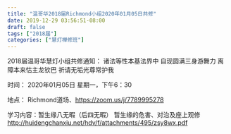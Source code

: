 ```yaml
---
title: "温哥华2018届Richmond小组2020年01月05日共修"
date: 2019-12-29 03:56:51-08:00
draft: false
tags: ["2018届"]
categories: ["慧灯禅修班"]
---
```

2018届温哥华慧灯小组共修通知：
诸法等性本基法界中
自现圆满三身游舞力
离障本来怙主龙钦巴
祈请无垢光尊常护我

时间：
2020年01月05日 星期一，下午6：30

地点：
Richmond道场、<https://zoom.us/j/7789995278>

学习内容：暂生缘八无暇（后四无暇） 暂生缘的危害、对治及座上观修
<http://huidengchanxiu.net/hdv/f/attachments/495/zsy8wx.pdf>
